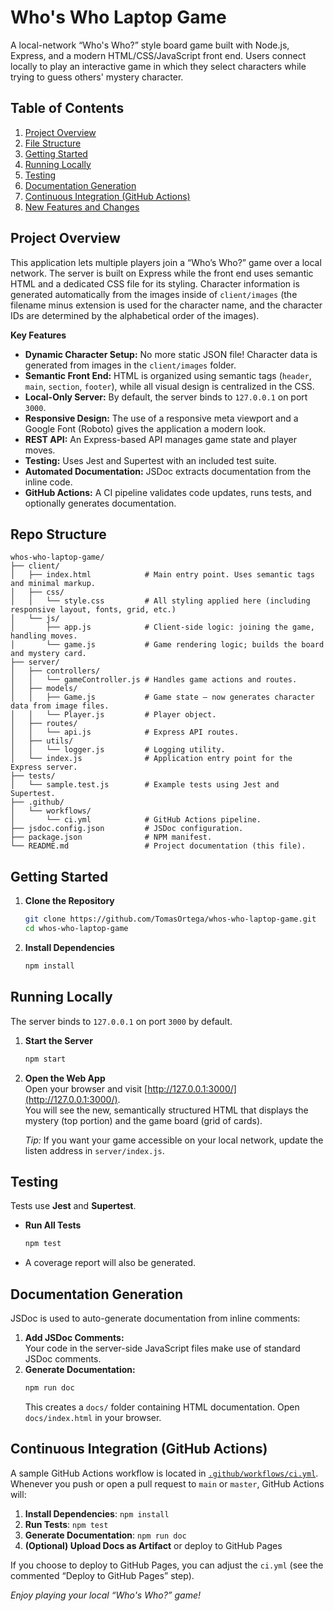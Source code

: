 # Who's Who Laptop Game

A local-network “Who's Who?” style board game built with Node.js, Express, and a modern HTML/CSS/JavaScript front end. Users connect locally to play an interactive game in which they select characters while trying to guess others' mystery character.

## Table of Contents
1. [Project Overview](#project-overview)  
2. [File Structure](#file-structure)  
3. [Getting Started](#getting-started)  
4. [Running Locally](#running-locally)  
5. [Testing](#testing)  
6. [Documentation Generation](#documentation-generation)  
7. [Continuous Integration (GitHub Actions)](#continuous-integration-github-actions)  
8. [New Features and Changes](#new-features-and-changes)

## Project Overview

This application lets multiple players join a “Who’s Who?” game over a local network. The server is built on Express while the front end uses semantic HTML and a dedicated CSS file for its styling. Character information is generated automatically from the images inside of `client/images` (the filename minus extension is used for the character name, and the character IDs are determined by the alphabetical order of the images).

**Key Features**

- **Dynamic Character Setup:** No more static JSON file! Character data is generated from images in the `client/images` folder.
- **Semantic Front End:** HTML is organized using semantic tags (`header`, `main`, `section`, `footer`), while all visual design is centralized in the CSS.
- **Local-Only Server:** By default, the server binds to `127.0.0.1` on port `3000`.  
- **Responsive Design:** The use of a responsive meta viewport and a Google Font (Roboto) gives the application a modern look.
- **REST API:** An Express-based API manages game state and player moves.
- **Testing:** Uses Jest and Supertest with an included test suite.
- **Automated Documentation:** JSDoc extracts documentation from the inline code.
- **GitHub Actions:** A CI pipeline validates code updates, runs tests, and optionally generates documentation.

## Repo Structure

```
whos-who-laptop-game/
├── client/
│   ├── index.html            # Main entry point. Uses semantic tags and minimal markup.
│   ├── css/
│   │   └── style.css         # All styling applied here (including responsive layout, fonts, grid, etc.)
│   └── js/
│       ├── app.js            # Client-side logic: joining the game, handling moves.
│       └── game.js           # Game rendering logic; builds the board and mystery card.
├── server/
│   ├── controllers/
│   │   └── gameController.js # Handles game actions and routes.
│   ├── models/
│   │   ├── Game.js           # Game state – now generates character data from image files.
│   │   └── Player.js         # Player object.
│   ├── routes/
│   │   └── api.js            # Express API routes.
│   ├── utils/
│   │   └── logger.js         # Logging utility.
│   └── index.js              # Application entry point for the Express server.
├── tests/
│   └── sample.test.js        # Example tests using Jest and Supertest.
├── .github/
│   └── workflows/
│       └── ci.yml            # GitHub Actions pipeline.
├── jsdoc.config.json         # JSDoc configuration.
├── package.json              # NPM manifest.
└── README.md                 # Project documentation (this file).
```

## Getting Started

1. **Clone the Repository**  
   ```bash
   git clone https://github.com/TomasOrtega/whos-who-laptop-game.git
   cd whos-who-laptop-game
   ```
2. **Install Dependencies**  
   ```bash
   npm install
   ```

## Running Locally

The server binds to `127.0.0.1` on port `3000` by default.

1. **Start the Server**  
   ```bash
   npm start
   ```
2. **Open the Web App**  
   Open your browser and visit [http://127.0.0.1:3000/](http://127.0.0.1:3000/).  
   You will see the new, semantically structured HTML that displays the mystery (top portion) and the game board (grid of cards).  
   
   *Tip:* If you want your game accessible on your local network, update the listen address in `server/index.js`.

## Testing

Tests use **Jest** and **Supertest**.
- **Run All Tests**  
  ```bash
  npm test
  ```
- A coverage report will also be generated.

## Documentation Generation

JSDoc is used to auto-generate documentation from inline comments:

1. **Add JSDoc Comments:**  
   Your code in the server-side JavaScript files make use of standard JSDoc comments.
2. **Generate Documentation:**  
   ```bash
   npm run doc
   ```
   This creates a `docs/` folder containing HTML documentation. Open `docs/index.html` in your browser.

## Continuous Integration (GitHub Actions)

A sample GitHub Actions workflow is located in [`.github/workflows/ci.yml`](.github/workflows/ci.yml). Whenever you push or open a pull request to `main` or `master`, GitHub Actions will:

1. **Install Dependencies**: `npm install`  
2. **Run Tests**: `npm test`  
3. **Generate Documentation**: `npm run doc`  
4. **(Optional) Upload Docs as Artifact** or deploy to GitHub Pages

If you choose to deploy to GitHub Pages, you can adjust the `ci.yml` (see the commented “Deploy to GitHub Pages” step).

_Enjoy playing your local “Who's Who?” game!_